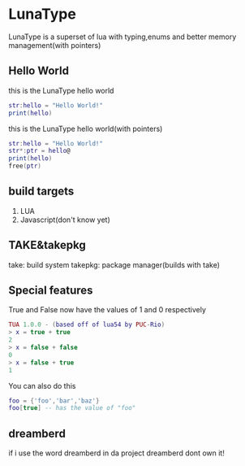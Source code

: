 # LunaType
LunaType is a superset of lua with typing,enums and better memory management(with pointers)
## Hello World
this is the LunaType hello world
```lua
str:hello = "Hello World!"
print(hello)
```
this is the LunaType hello world(with pointers)
```lua
str:hello = "Hello World!"
str*:ptr = hello@
print(hello)
free(ptr)
```
## build targets
1. LUA
2. Javascript(don't know yet)
## TAKE&takepkg
take: build system
takepkg: package manager(builds with take)
## Special features
True and False now have the values of 1 and 0 respectively
```lua
TUA 1.0.0 - (based off of lua54 by PUC-Rio)
> x = true + true
2
> x = false + false
0
> x = false + true
1
```
You can also do this
```lua
foo = {'foo','bar','baz'}
foo[true] -- has the value of "foo"
```
## dreamberd
if i use the word dreamberd in  da project dreamberd dont own it!

